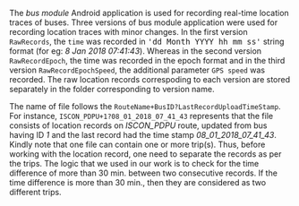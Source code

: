 The *bus module* Android application is used for recording real-time location traces of buses. Three versions of bus module application were used for recording location traces with minor changes. In the first version `RawRecords`, the `time` was recorded in <tt>'dd Month YYYY hh mm ss'</tt>  string format (for eg: *8 Jan 2018 07:41:43*). Whereas in the second version `RawRecordEpoch`, the time was recorded in the epoch format and in the third version `RawRecordEpochSpeed`, the additional parameter `GPS speed` was recorded. The raw location records correspoding to each version are stored separately in the folder corresponding to version name.

The name of file follows the `RouteName+BusID?LastRecordUploadTimeStamp`. For instance, `ISCON_PDPU+1?08_01_2018_07_41_43` represents that the file consists of location records on *ISCON_PDPU* route, updated from bus having ID *1* and the last record had the time stamp *08_01_2018_07_41_43*. Kindly note that one file can contain one or more trip(s). Thus, before working with the location record, one need to separate the records as per the trips. The logic that we used in our work is to check for the time difference of more than 30 min. between two consecutive records. If the time difference is more than 30 min., then they are considered as two different trips.
